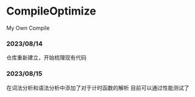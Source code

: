 # CompileOptimize
My Own Compile 

### 2023/08/14
仓库重新建立，开始梳理现有代码

### 2023/08/15
在词法分析和语法分析中添加了对于计时函数的解析
目前可以通过性能测试了